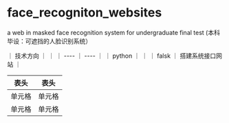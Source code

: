 # face_recogniton_websites
a web in masked face recognition system for undergraduate final test (本科毕设：可遮挡的人脸识别系统）

｜ 技术方向 ｜  ｜
｜ ---- ｜ ---- ｜
｜ python ｜ ｜
｜ falsk ｜ 搭建系统接口网站 ｜

|  表头   | 表头  |
|  ----  | ----  |
| 单元格  | 单元格 |
| 单元格  | 单元格 |
